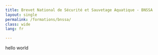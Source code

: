 ```yaml
---
title: Brevet National de Sécurité et Sauvetage Aquatique - BNSSA
layout: single
permalink: /formations/bnssa/
class: wide
lang: fr

---
```

hello world